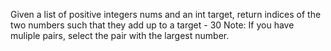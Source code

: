 Given a list of positive integers nums and an int target, return indices of the two numbers such that they add up to a target - 30
Note: If you have muliple pairs, select the pair with the largest number.